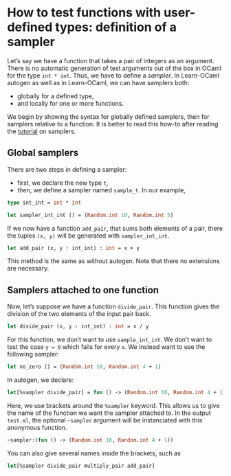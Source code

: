 # How to test functions with user-defined types: definition of a sampler

Let’s say we have a function that takes a pair of integers as an argument.
There is no automatic generation of test arguments out of the box in OCaml for
the type `int * int`. Thus, we have to define a *sampler*. In Learn-OCaml
autogen as well as in Learn-OCaml, we can have samplers both:
- globally for a defined type,
- and locally for one or more functions.

We begin by showing the syntax for globally defined samplers, then for samplers
relative to a function. It is better to read this how-to after reading the
[tutorial](https://github.com/ocaml-sf/learn-ocaml/blob/master/docs/howto-write-exercises.md)
on samplers.

## Global samplers

There are two steps in defining a sampler:
- first, we declare the new type `t`,
- then, we define a sampler named `sample_t`.
In our example,
```ocaml
type int_int = int * int

let sampler_int_int () = (Random.int 10, Random.int 5)
```

If we now have a function `add_pair`, that sums both elements of a pair, there
the tuples `(x, y)` will be generated with `sampler_int_int`.
```ocaml
let add_pair (x, y : int_int) : int = x + y
```

This method is the same as without autogen. Note that there no extensions are
necessary.

## Samplers attached to one function

Now, let’s suppose we have a function `divide_pair`. This function gives the
division of the two elements of the input pair back.
```ocaml
let divide_pair (x, y : int_int) : int = x / y
```
For this function, we don’t want to use `sample_int_int`. We don’t want to test
the case `y = 0` which fails for every `x`. We instead want to use the
following sampler:
```ocaml
let no_zero () = (Random.int 10, Random.int 4 + 1)
```

In autogen, we declare:
```ocaml
let[%sampler divide_pair] = fun () -> (Random.int 10, Random.int 4 + 1)
```

Here, we use brackets around the `%sampler` keyword. This allows us to give the
name of the function we want the sampler attached to. In the output `test.ml`,
the optional `~sampler` argument will be instanciated with this anonymous
function.
```ocaml
~sampler:(fun () -> (Random.int 10, Random.int 4 + 1))
```

You can also give several names inside the brackets, such as
```ocaml
let[%sampler divide_pair multiply_pair add_pair]
```
